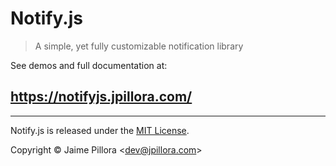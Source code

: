 Notify.js
=====

> A simple, yet fully customizable notification library

See demos and full documentation at:

## https://notifyjs.jpillora.com/

----

Notify.js is released under the [MIT License](https://opensource.org/licenses/MIT).

Copyright © Jaime Pillora &lt;dev@jpillora.com&gt;
